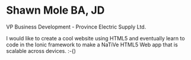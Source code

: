 Shawn Mole BA, JD
===========
VP Business Development - Province Electric Supply Ltd.

I would like to create a cool website using HTML5 and eventually learn to code in the Ionic framework to make a NaTiVe HTML5 Web app that is scalable across devices. :-{)